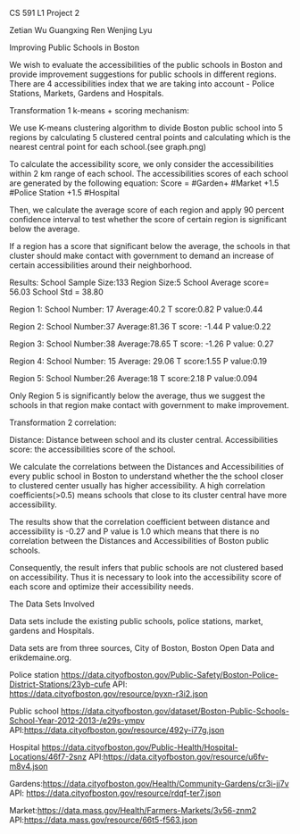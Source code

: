 CS 591 L1
Project 2

Zetian Wu
Guangxing Ren
Wenjing Lyu


Improving Public Schools in Boston


We wish to evaluate the accessibilities of the public schools in Boston and provide improvement suggestions for public schools in different regions. There are 4 accessibilities index that we are taking into account - Police Stations, Markets, Gardens and Hospitals.


Transformation 1 k-means + scoring mechanism:

We use K-means clustering algorithm to divide Boston public school into 5 regions by calculating 5 clustered central points and calculating which is the nearest central point for each school.(see graph.png)

To calculate the accessibility score, we only consider the accessibilities within 2 km range of each school.
The accessibilities scores of each school are generated by the following equation:
Score = #Garden+ #Market +1.5 #Police Station +1.5 #Hospital

Then, we calculate the average score of each region and apply 90 percent confidence interval to test whether the score of certain region is significant below the average.

If a region has a score that significant below the average, the schools in that cluster should make contact with government to demand an increase of certain accessibilities around their neighborhood.

Results:
School Sample Size:133
Region Size:5
School Average score= 56.03
School Std = 38.80

Region 1:
School Number: 17
Average:40.2
T score:0.82
P value:0.44

Region 2:
School Number:37
Average:81.36
T score: -1.44
P value:0.22

Region 3:
School Number:38
Average:78.65
T score: -1.26
P value: 0.27

Region 4:
School Number: 15
Average: 29.06
T score:1.55
P value:0.19

Region 5:
School Number:26
Average:18
T score:2.18
P value:0.094

Only Region 5 is significantly below the average, thus we suggest the schools in that region make contact with government to make improvement.



Transformation 2 correlation:

Distance: Distance between school and its cluster central.
Accessibilities score: the accessibilities score of the school.

We calculate the correlations between the Distances and Accessibilities of every public school in Boston to understand whether the the school closer to clustered center usually has higher accessibility. A high correlation coefficients(>0.5) means schools that close to its cluster central have more accessibility.

The results show that the correlation coefficient between distance and accessibility is -0.27 and P value is 1.0 which means that there is no correlation between the Distances and Accessibilities of Boston public schools.

Consequently, the result infers that public schools are not clustered based on accessibility. Thus it is necessary to look into the accessibility score of each score and optimize their accessibility needs.

The Data Sets Involved

Data sets include the existing public schools, police stations, market, gardens and Hospitals.

Data sets are from three sources, City of Boston, Boston Open Data and erikdemaine.org.

Police station
https://data.cityofboston.gov/Public-Safety/Boston-Police-District-Stations/23yb-cufe
API: https://data.cityofboston.gov/resource/pyxn-r3i2.json


Public school
https://data.cityofboston.gov/dataset/Boston-Public-Schools-School-Year-2012-2013-/e29s-ympv
API:https://data.cityofboston.gov/resource/492y-i77g.json



Hospital https://data.cityofboston.gov/Public-Health/Hospital-Locations/46f7-2snz
API:https://data.cityofboston.gov/resource/u6fv-m8v4.json


Gardens:https://data.cityofboston.gov/Health/Community-Gardens/cr3i-jj7v
API: https://data.cityofboston.gov/resource/rdqf-ter7.json


Market:https://data.mass.gov/Health/Farmers-Markets/3v56-znm2
API:https://data.mass.gov/resource/66t5-f563.json
